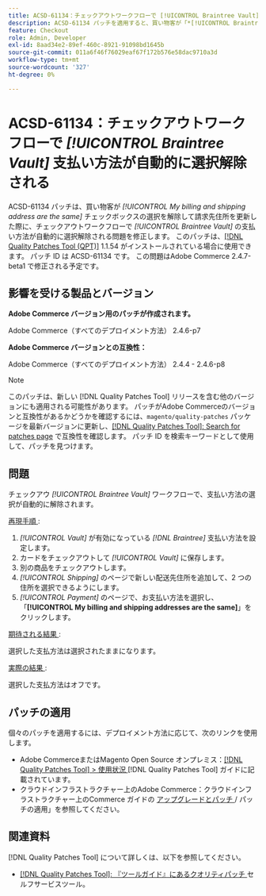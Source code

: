 ```yaml
---
title: ACSD-61134：チェックアウトワークフローで [!UICONTROL Braintree Vault] 支払い方法が自動的に選択解除される
description: ACSD-61134 パッチを適用すると、買い物客が「*[!UICONTROL Braintree Vault]*」チェックボックスの選択を解除して請求先住所を更新したときに、チェックアウトワークフローで「*[!UICONTROL My billing and shipping address are the same]*」支払い方法が自動的に選択解除されるAdobe Commerceの問題を解決できます。
feature: Checkout
role: Admin, Developer
exl-id: 8aad34e2-89ef-460c-8921-91098bd1645b
source-git-commit: 011a6f46f76029eaf67f172b576e58dac9710a3d
workflow-type: tm+mt
source-wordcount: '327'
ht-degree: 0%

---
```


# ACSD-61134：チェックアウトワークフローで *[!UICONTROL Braintree Vault]* 支払い方法が自動的に選択解除される

ACSD-61134 パッチは、買い物客が *[!UICONTROL My billing and shipping address are the same]* チェックボックスの選択を解除して請求先住所を更新した際に、チェックアウトワークフローで *[!UICONTROL Braintree Vault]* の支払い方法が自動的に選択解除される問題を修正します。 このパッチは、[[!DNL Quality Patches Tool (QPT)]](https://experienceleague.adobe.com/ja/docs/commerce-operations/tools/quality-patches-tool/quality-patches-tool-to-self-serve-quality-patches) 1.1.54 がインストールされている場合に使用できます。 パッチ ID は ACSD-61134 です。 この問題はAdobe Commerce 2.4.7-beta1 で修正される予定です。

## 影響を受ける製品とバージョン

**Adobe Commerce バージョン用のパッチが作成されます。**

Adobe Commerce（すべてのデプロイメント方法） 2.4.6-p7

**Adobe Commerce バージョンとの互換性：**

Adobe Commerce（すべてのデプロイメント方法） 2.4.4 - 2.4.6-p8

>[!NOTE]
>
>このパッチは、新しい [!DNL Quality Patches Tool] リリースを含む他のバージョンにも適用される可能性があります。 パッチがAdobe Commerceのバージョンと互換性があるかどうかを確認するには、`magento/quality-patches` パッケージを最新バージョンに更新し、[[!DNL Quality Patches Tool]: Search for patches page](https://experienceleague.adobe.com/tools/commerce-quality-patches/index.html?lang=ja) で互換性を確認します。 パッチ ID を検索キーワードとして使用して、パッチを見つけます。

## 問題

チェックアウ *[!UICONTROL Braintree Vault]* ワークフローで、支払い方法の選択が自動的に解除されます。

<u> 再現手順 </u>:

1. *[!UICONTROL Vault]* が有効になっている *[!DNL Braintree]* 支払い方法を設定します。
1. カードをチェックアウトして *[!UICONTROL Vault]* に保存します。
1. 別の商品をチェックアウトします。
1. *[!UICONTROL Shipping]* のページで新しい配送先住所を追加して、2 つの住所を選択できるようにします。
1. *[!UICONTROL Payment]* のページで、お支払い方法を選択し、「**[!UICONTROL My billing and shipping addresses are the same]**」をクリックします。

<u> 期待される結果 </u>:

選択した支払方法は選択されたままになります。

<u> 実際の結果 </u>:

選択した支払方法はオフです。

## パッチの適用

個々のパッチを適用するには、デプロイメント方法に応じて、次のリンクを使用します。

* Adobe CommerceまたはMagento Open Source オンプレミス：[[!DNL Quality Patches Tool] > 使用状況 ](/help/tools/quality-patches-tool/usage.md) [!DNL Quality Patches Tool] ガイドに記載されています。
* クラウドインフラストラクチャー上のAdobe Commerce：クラウドインフラストラクチャー上のCommerce ガイドの [ アップグレードとパッチ ](https://experienceleague.adobe.com/docs/commerce-cloud-service/user-guide/develop/upgrade/apply-patches.html?lang=ja)/ パッチの適用」を参照してください。

## 関連資料

[!DNL Quality Patches Tool] について詳しくは、以下を参照してください。

* [[!DNL Quality Patches Tool]: 『ツールガイド』にあるクオリティパッチ ](/help/tools/quality-patches-tool/quality-patches-tool-to-self-serve-quality-patches.md) セルフサービスツール。
